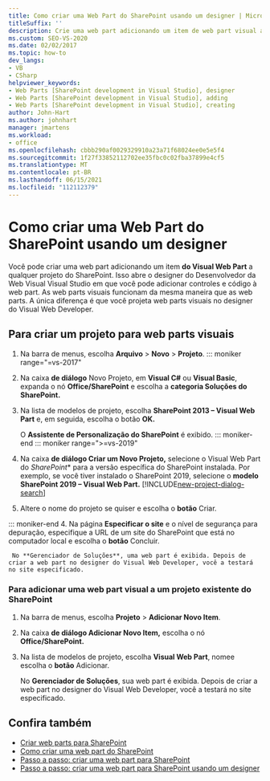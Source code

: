 ```yaml
---
title: Como criar uma Web Part do SharePoint usando um designer | Microsoft Docs
titleSuffix: ''
description: Crie uma web part adicionando um item de web part visual a um projeto do SharePoint, que abre o designer do Desenvolvedor da Web Visual no Visual Studio.
ms.custom: SEO-VS-2020
ms.date: 02/02/2017
ms.topic: how-to
dev_langs:
- VB
- CSharp
helpviewer_keywords:
- Web Parts [SharePoint development in Visual Studio], designer
- Web Parts [SharePoint development in Visual Studio], adding
- Web Parts [SharePoint development in Visual Studio], creating
author: John-Hart
ms.author: johnhart
manager: jmartens
ms.workload:
- office
ms.openlocfilehash: cbbb290af0029329910a23a71f68024ee0e5e5f4
ms.sourcegitcommit: 1f27f33852112702ee35fbc0c02fba37899e4cf5
ms.translationtype: MT
ms.contentlocale: pt-BR
ms.lasthandoff: 06/15/2021
ms.locfileid: "112112379"
---
```

# <a name="how-to-create-a-sharepoint-web-part-by-using-a-designer"></a>Como criar uma Web Part do SharePoint usando um designer

  Você pode criar uma web part adicionando um item **do Visual Web Part** a qualquer projeto do SharePoint. Isso abre o designer do Desenvolvedor da Web Visual Visual Studio em que você pode adicionar controles e código à web part. As web parts visuais funcionam da mesma maneira que as web parts. A única diferença é que você projeta web parts visuais no designer do Visual Web Developer.

## <a name="to-create-a-project-for-visual-web-parts"></a>Para criar um projeto para web parts visuais

1. Na barra de menus, escolha **Arquivo**  > **Novo**  >  **Projeto**.
::: moniker range="=vs-2017"

2. Na caixa **de diálogo** Novo Projeto, em **Visual C#** ou **Visual Basic**, expanda o nó **Office/SharePoint** e escolha a **categoria Soluções do SharePoint.**

3. Na lista de modelos de projeto, escolha **SharePoint 2013 – Visual Web Part** e, em seguida, escolha o botão **OK.**

     O **Assistente de Personalização do SharePoint** é exibido.
::: moniker-end
::: moniker range=">=vs-2019"
2. Na caixa **de diálogo Criar um Novo Projeto,** selecione o Visual Web Part do *SharePoint** para a versão específica do SharePoint instalada. Por exemplo, se você tiver instalado o SharePoint 2019, selecione o **modelo SharePoint 2019 – Visual Web Part.**
    [!INCLUDE[new-project-dialog-search](../sharepoint/includes/new-project-dialog-search-md.md)]

3. Altere o nome do projeto se quiser e escolha o **botão** Criar.

::: moniker-end
4. Na página **Especificar o site** e o nível de segurança para depuração, especifique a URL de um site do SharePoint que está no computador local e escolha o **botão** Concluir.

     No **Gerenciador de Soluções**, uma web part é exibida. Depois de criar a web part no designer do Visual Web Developer, você a testará no site especificado.

### <a name="to-add-a-visual-web-part-to-an-existing-sharepoint-project"></a>Para adicionar uma web part visual a um projeto existente do SharePoint

1. Na barra de menus, escolha **Projeto**  >  **Adicionar Novo Item**.

2. Na caixa **de diálogo Adicionar Novo Item,** escolha o nó **Office/SharePoint.**

3. Na lista de modelos de projeto, escolha **Visual Web Part**, nomee escolha o **botão** Adicionar.

     No **Gerenciador de Soluções**, sua web part é exibida. Depois de criar a web part no designer do Visual Web Developer, você a testará no site especificado.

## <a name="see-also"></a>Confira também

- [Criar web parts para SharePoint](../sharepoint/creating-web-parts-for-sharepoint.md)
- [Como criar uma web part do SharePoint](../sharepoint/how-to-create-a-sharepoint-web-part.md)
- [Passo a passo: criar uma web part para SharePoint](../sharepoint/walkthrough-creating-a-web-part-for-sharepoint.md)
- [Passo a passo: criar uma web part para SharePoint usando um designer](../sharepoint/walkthrough-creating-a-web-part-for-sharepoint-by-using-a-designer.md)
